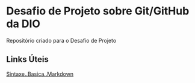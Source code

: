 # Desafio de Projeto sobre Git/GitHub da DIO
Repositório criado para o Desafio de Projeto

## Links Úteis
[Sintaxe..Basica..Markdown](https://www.markdownguid.org/basic-syntex/)
